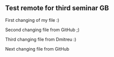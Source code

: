 ## Test remote for third seminar GB

First changing of my file :)

Second changing file from GitHub ;)

Third changing file from Dmitreu :)

Next changing file from GitHub
